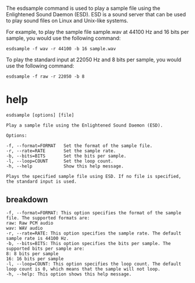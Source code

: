 # 

The esdsample command is used to play a sample file using the Enlightened Sound Daemon (ESD). ESD is a sound server that can be used to play sound files on Linux and Unix-like systems.

For example, to play the sample file sample.wav at 44100 Hz and 16 bits per sample, you would use the following command:

`esdsample -f wav -r 44100 -b 16 sample.wav`

To play the standard input at 22050 Hz and 8 bits per sample, you would use the following command:

`esdsample -f raw -r 22050 -b 8`


# help 

```
esdsample [options] [file]

Play a sample file using the Enlightened Sound Daemon (ESD).

Options:

-f, --format=FORMAT   Set the format of the sample file.
-r, --rate=RATE       Set the sample rate.
-b, --bits=BITS       Set the bits per sample.
-l, --loop=COUNT      Set the loop count.
-h, --help            Show this help message.

Plays the specified sample file using ESD. If no file is specified, the standard input is used.

```



## breakdown

```
-f, --format=FORMAT: This option specifies the format of the sample file. The supported formats are:
raw: Raw PCM audio
wav: WAV audio
-r, --rate=RATE: This option specifies the sample rate. The default sample rate is 44100 Hz.
-b, --bits=BITS: This option specifies the bits per sample. The supported bits per sample are:
8: 8 bits per sample
16: 16 bits per sample
-l, --loop=COUNT: This option specifies the loop count. The default loop count is 0, which means that the sample will not loop.
-h, --help: This option shows this help message.
```